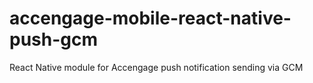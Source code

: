 # accengage-mobile-react-native-push-gcm
React Native module for Accengage push notification sending via GCM
